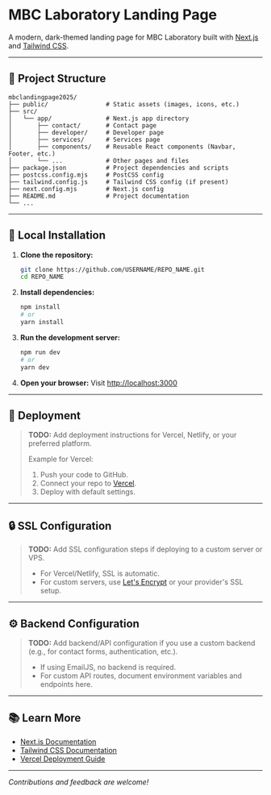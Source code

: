 # MBC Laboratory Landing Page

A modern, dark-themed landing page for MBC Laboratory built with [Next.js](https://nextjs.org) and [Tailwind CSS](https://tailwindcss.com).

---

## 📁 Project Structure

```
mbclandingpage2025/
├── public/                # Static assets (images, icons, etc.)
├── src/
│   └── app/               # Next.js app directory
│       ├── contact/       # Contact page
│       ├── developer/     # Developer page
│       ├── services/      # Services page
│       ├── components/    # Reusable React components (Navbar, Footer, etc.)
│       └── ...            # Other pages and files
├── package.json           # Project dependencies and scripts
├── postcss.config.mjs     # PostCSS config
├── tailwind.config.js     # Tailwind CSS config (if present)
├── next.config.mjs        # Next.js config
├── README.md              # Project documentation
└── ...
```

---

## 🚀 Local Installation

1. **Clone the repository:**
   ```bash
   git clone https://github.com/USERNAME/REPO_NAME.git
   cd REPO_NAME
   ```
2. **Install dependencies:**
   ```bash
   npm install
   # or
   yarn install
   ```
3. **Run the development server:**
   ```bash
   npm run dev
   # or
   yarn dev
   ```
4. **Open your browser:**
   Visit [http://localhost:3000](http://localhost:3000)

---

## 🚢 Deployment

> **TODO:** Add deployment instructions for Vercel, Netlify, or your preferred platform.
>
> Example for Vercel:
> 1. Push your code to GitHub.
> 2. Connect your repo to [Vercel](https://vercel.com/).
> 3. Deploy with default settings.

---

## 🔒 SSL Configuration

> **TODO:** Add SSL configuration steps if deploying to a custom server or VPS.
>
> - For Vercel/Netlify, SSL is automatic.
> - For custom servers, use [Let's Encrypt](https://letsencrypt.org/) or your provider's SSL setup.

---

## ⚙️ Backend Configuration

> **TODO:** Add backend/API configuration if you use a custom backend (e.g., for contact forms, authentication, etc.).
>
> - If using EmailJS, no backend is required.
> - For custom API routes, document environment variables and endpoints here.

---

## 📚 Learn More

- [Next.js Documentation](https://nextjs.org/docs)
- [Tailwind CSS Documentation](https://tailwindcss.com/docs)
- [Vercel Deployment Guide](https://vercel.com/docs)

---

_Contributions and feedback are welcome!_
